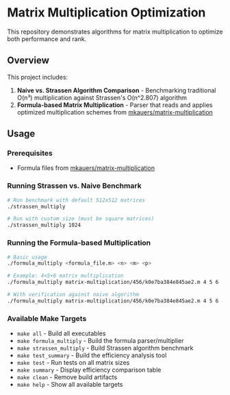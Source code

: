 # Matrix Multiplication Optimization

This repository demonstrates algorithms for matrix multiplication to optimize both performance and rank.

## Overview

This project includes:
1. **Naive vs. Strassen Algorithm Comparison** - Benchmarking traditional O(n³) multiplication against Strassen's O(n^2.807) algorithm
2. **Formula-based Matrix Multiplication** - Parser that reads and applies optimized multiplication schemes from [mkauers/matrix-multiplication](https://github.com/mkauers/matrix-multiplication)

## Usage

### Prerequisites
- Formula files from [mkauers/matrix-multiplication](https://github.com/mkauers/matrix-multiplication)

### Running Strassen vs. Naive Benchmark

```bash
# Run benchmark with default 512x512 matrices
./strassen_multiply

# Run with custom size (must be square matrices)
./strassen_multiply 1024
```

### Running the Formula-based Multiplication

```bash
# Basic usage
./formula_multiply <formula_file.m> <n> <m> <p>

# Example: 4×5×6 matrix multiplication
./formula_multiply matrix-multiplication/456/k0e7ba384e845ae2.m 4 5 6

# With verification against naive algorithm
./formula_multiply matrix-multiplication/456/k0e7ba384e845ae2.m 4 5 6 --verify
```

### Available Make Targets

- `make all` - Build all executables
- `make formula_multiply` - Build the formula parser/multiplier
- `make strassen_multiply` - Build Strassen algorithm benchmark
- `make test_summary` - Build the efficiency analysis tool
- `make test` - Run tests on all matrix sizes
- `make summary` - Display efficiency comparison table
- `make clean` - Remove build artifacts
- `make help` - Show all available targets

